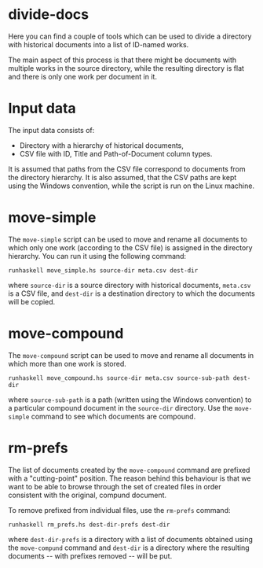divide-docs
===========

Here you can find a couple of tools which can be used to
divide a directory with historical documents into a list
of ID-named works.

The main aspect of this process is that there might be
documents with multiple works in the source directory,
while the resulting directory is flat and there is only
one work per document in it.


Input data
==========

The input data consists of:
* Directory with a hierarchy of historical documents,
* CSV file with ID, Title and Path-of-Document column types.

It is assumed that paths from the CSV file correspond to
documents from the directory hierarchy.
It is also assumed, that the CSV paths are kept using the
Windows convention, while the script is run on the Linux
machine.


move-simple
===========

The `move-simple` script can be used to move and rename all
documents to which only one work (according to the CSV file)
is assigned in the directory hierarchy.
You can run it using the following command:

    runhaskell move_simple.hs source-dir meta.csv dest-dir

where `source-dir` is a source directory with historical documents,
`meta.csv` is a CSV file, and `dest-dir` is a destination directory
to which the documents will be copied.


move-compound
=============

The `move-compound` script can be used to move and rename all
documents in which more than one work is stored.

    runhaskell move_compound.hs source-dir meta.csv source-sub-path dest-dir

where `source-sub-path` is a path (written using the Windows
convention) to a particular compound document in the `source-dir`
directory.  Use the `move-simple` command to see which documents
are compound.


rm-prefs
========

The list of documents created by the `move-compound` command
are prefixed with a "cutting-point" position.
The reason behind this behaviour is that we want to be able
to browse through the set of created files in order consistent
with the original, compund document.

To remove prefixed from individual files, use the `rm-prefs`
command:

    runhaskell rm_prefs.hs dest-dir-prefs dest-dir

where `dest-dir-prefs` is a directory with a list of documents
obtained using the `move-compund` command and `dest-dir` is a
directory where the resulting documents -- with prefixes removed
-- will be put.
